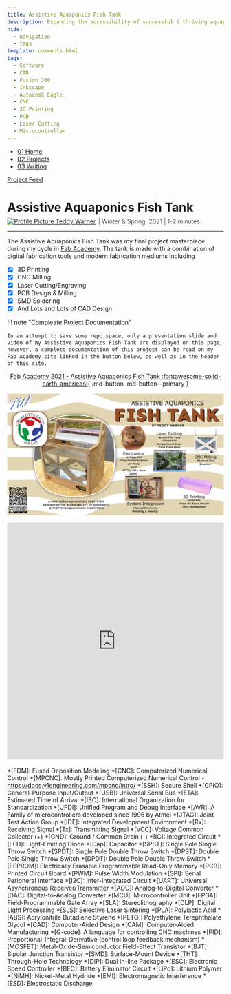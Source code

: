 ```yaml
---
title: Assistive Aquaponics Fish Tank
description: Expanding the accessibility of successful & thriving aquaponics ecosystems.
hide:
  - navigation
  - tags
template: comments.html
tags:
  - Software
  - CAD
  - Fusion 360
  - Inkscape
  - Autodesk Eagle
  - CNC
  - 3D Printing
  - PCB
  - Laser Cutting
  - Microcontroller
---
```


<head>
  <meta charset="UTF-8">
  <meta name="viewport" content="width=device-width, initial-scale=1.0">

  <script src="https://kit.fontawesome.com/79ff35ecec.js" crossorigin="anonymous"></script>

  <link rel="preconnect" href="https://fonts.googleapis.com">
  <link rel="preconnect" href="https://fonts.gstatic.com" crossorigin>
  <link href="https://fonts.googleapis.com/css2?family=Crimson+Pro:ital,wght@0,200..900;1,200..900&display=swap" rel="stylesheet">
  <link href="https://fonts.googleapis.com/css2?family=Crimson+Pro:ital,wght@0,200..900;1,200..900&family=JetBrains+Mono:ital,wght@0,100..800;1,100..800&display=swap" rel="stylesheet">

  <link rel="stylesheet" href="../../assets/css/projects/project.css">
</head>

  <nav class="main-navigation">
    <ul>
      <li><a class="home" href="http://teddywarner.com"><span class="navnum">01</span> Home</a></li>
      <li><a class="proj" href="http://teddywarner.com/proj/"><span class="navnum">02</span> Projects</a></li>
      <li><a class="writ" href="http://teddywarner.com/writ/"><span class="navnum">03</span> Writing</a></li>
    </ul>
  </nav>

<div class="return2feed"><a href="https://teddywarner.org/proj"><i class="fa-solid fa-arrow-left-long"></i> Project Feed</a></div>

# Assistive Aquaponics Fish Tank

<div style="margin-top: -0.8em;">
  <span class="abtlinks"><a href="https://x.com/WarnerTeddy"><img src="https://avatars.githubusercontent.com/u/48384497" alt="Profile Picture" class="profilepic"><span class="abt" id="name"> Teddy Warner</a><span class="abt" style="font-weight: 300; padding-left: 6px;"><span class="year">|  Winter & Spring, 2021 </span>| <span class="readTime"><i class="far fa-clock"></i> 1-2 minutes</span></span></span></span>
  <span class="share" style=" color: inherit;">
  <a class="fb" title="Share on Facebook" href="https://www.facebook.com/sharer/sharer.php?u=https://fabacademy.org/2021/labs/charlotte/students/theodore-warner/Final%2520Project/final-project/"><i class="fa-brands fa-facebook"></i></a>
  <a class="twitter" title="Share on Twitter" href="https://twitter.com/intent/tweet?url=https://fabacademy.org/2021/labs/charlotte/students/theodore-warner/Final%2520Project/final-project/&text=Check%20Out%20the%20Assistive%20Aquaponics%20Fish%20Tank%20on"><i class="fa-brands fa-x-twitter"></i></a>
  <a class="pin" title="Share on Pinterest" href="https://pinterest.com/pin/create/button/?url=https://fabacademy.org/2021/labs/charlotte/students/theodore-warner/Final%2520Project/final-project/&media=&description=Check%20Out%20the%20Assistive%20Aquaponics%20Fish%20Tank%20on%20https://fabacademy.org/2021/labs/charlotte/students/theodore-warner/Final%2520Project/final-project/%20!"><i class="fa-brands fa-pinterest"></i></a>
  <a class="ln" title="Share on LinkedIn" href="https://www.linkedin.com/shareArticle?mini=true&url=https://fabacademy.org/2021/labs/charlotte/students/theodore-warner/Final%2520Project/final-project/"><i class="fab fa-linkedin"></i></a>
  <a class="email" title="Share via Email" href="mailto:info@example.com?&subject=&cc=&bcc=&body=Check%20Out%20the%20Assistive%20Aquaponics%20Fish%20Tank%20on%20https://fabacademy.org/2021/labs/charlotte/students/theodore-warner/Final%2520Project/final-project/"><i class="fa-solid fa-paper-plane"></i></a>
  </span>
</div>

---

The Assistive Aquaponics Fish Tank was my final project masterpiece during my cycle in [Fab Academy](https://fabacademy.org/). The tank is made with a combination of digital fabrication tools and modern fabrication mediums including

 - [x] 3D Printing
 - [x] CNC Milling
 - [x] Laser Cutting/Engraving
 - [x] PCB Design & Milling
 - [x] SMD Soldering
 - [x] And Lots and Lots of CAD Design

!!! note "Compleate Project Documentation" 

    In an attempt to save some repo space, only a presentation slide and video of my Assistive Aquaponics Fish Tank are displayed on this page, however, a complete documentation of this project can be read on my Fab Academy site linked in the button below, as well as in the header of this site. 

<center>

[Fab Academy 2021 - Assistive Aquaponics Fish Tank :fontawesome-solid-earth-americas:](http://fabacademy.org/2021/labs/charlotte/students/theodore-warner/Final%20Project/final-project/){ .md-button .md-button--primary }

![](../assets/images/AssistiveAquaponics/presentation.png)

<iframe width="100%" height="550" src="https://www.youtube.com/embed/YuM9sASTiBI" title="YouTube video player" frameborder="0" allow="accelerometer; autoplay; clipboard-write; encrypted-media; gyroscope; picture-in-picture" allowfullscreen></iframe>

</center>

*[FDM]: Fused Deposition Modeling
*[CNC]: Computerized Numerical Control
*[MPCNC]: Mostly Printed Computerized Numerical Control - https://docs.v1engineering.com/mpcnc/intro/
*[SSH]: Secure Shell
*[GPIO]: General-Purpose Input/Output
*[USB]: Universal Serial Bus
*[ETA]: Estimated Time of Arrival
*[ISO]: International Organization for Standardization
*[UPDI]: Unified Program and Debug Interface
*[AVR]: A Family of microcontrollers developed since 1996 by Atmel
*[JTAG]: Joint Test Action Group
*[IDE]: Integrated Development Environment
*[Rx]: Receiving Signal
*[Tx]: Transmitting Signal
*[VCC]: Voltage Common Collector (+)
*[GND]: Ground / Common Drain (-)
*[IC]: Integrated Circuit
*[LED]: Light-Emitting Diode
*[Cap]: Capacitor
*[SPST]: Single Pole Single Throw Switch
*[SPDT]: Single Pole Double Throw Switch
*[DPST]: Double Pole Single Throw Switch
*[DPDT]: Double Pole Double Throw Switch
*[EEPROM]: Electrically Erasable Programmable Read-Only Memory
*[PCB]: Printed Circuit Board
*[PWM]: Pulse Width Modulation
*[SPI]: Serial Peripheral Interface
*[I2C]: Inter-Integrated Circuit
*[UART]: Universal Asynchronous Receiver/Transmitter
*[ADC]: Analog-to-Digital Converter
*[DAC]: Digital-to-Analog Converter
*[MCU]: Microcontroller Unit
*[FPGA]: Field-Programmable Gate Array
*[SLA]: Stereolithography
*[DLP]: Digital Light Processing 
*[SLS]: Selective Laser Sintering
*[PLA]: Polylactic Acid 
*[ABS]: Acrylonitrile Butadiene Styrene 
*[PETG]: Polyethylene Terephthalate Glycol 
*[CAD]: Computer-Aided Design
*[CAM]: Computer-Aided Manufacturing
*[G-code]: A language for controlling CNC machines
*[PID]: Proportional-Integral-Derivative (control loop feedback mechanism)
*[MOSFET]: Metal-Oxide-Semiconductor Field-Effect Transistor
*[BJT]: Bipolar Junction Transistor
*[SMD]: Surface-Mount Device
*[THT]: Through-Hole Technology
*[DIP]: Dual In-line Package
*[ESC]: Electronic Speed Controller
*[BEC]: Battery Eliminator Circuit
*[LiPo]: Lithium Polymer 
*[NiMH]: Nickel-Metal Hydride 
*[EMI]: Electromagnetic Interference
*[ESD]: Electrostatic Discharge